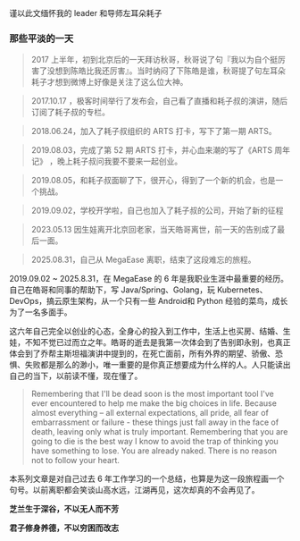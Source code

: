 
谨以此文缅怀我的 leader 和导师左耳朵耗子

### 那些平淡的一天

> 2017 上半年，初到北京后的一天拜访秋哥，秋哥说了句『我以为自个挺厉害了没想到陈皓比我还厉害』。当时纳闷了下陈皓是谁，秋哥提了句左耳朵耗子才想到微博上好像是关注了这么位大神。

> 2017.10.17 ，极客时间举行了发布会，自己看了直播和耗子叔的演讲，随后订阅了耗子叔的专栏。

> 2018.06.24，加入了耗子叔组织的 ARTS 打卡，写下了第一期 ARTS。

> 2019.08.03，完成了第 52 期 ARTS 打卡，并心血来潮的写了《ARTS 周年记》 ，晚上耗子叔问我要不要来一起创业。

> 2019.08.05，和耗子叔面聊了下，很开心，得到了一个新的机会，也是一个挑战。

> 2019.09.02，学校开学啦，自己也加入了耗子叔的公司，开始了新的征程

> 2023.05.13 因生娃离开北京回老家，当天皓哥离世，前一天的告别成了最后一面。

> 2025.08.31，自己从 MegaEase 离职，结束了这段难忘的旅程。


2019.09.02 ~ 2025.8.31，在 MegaEase 的 6 年是我职业生涯中最重要的经历。自己在皓哥和同事的帮助下，写 Java/Spring、Golang，玩 Kubernetes、DevOps，搞云原生架构，从一个只有一些 Android和 Python 经验的菜鸟，成长为了一名多面手。

这六年自己完全以创业的心态，全身心的投入到工作中，生活上也买房、结婚、生娃，不知不觉已过而立之年。皓哥的逝去是我第一次体会到了告别即永别，也真正体会到了乔帮主斯坦福演讲中提到的，在死亡面前，所有外界的期望、骄傲、恐惧、失败都是那么的渺小，唯一重要的是你真正想要成为什么样的人。人只能读出自己的当下，以前读不懂，现在懂了。

> Remembering that I'll be dead soon is the most important tool I've ever encountered to help me make the big choices in life. Because almost everything – all external expectations, all pride, all fear of embarrassment or failure - these things just fall away in the face of death, leaving only what is truly important. Remembering that you are going to die is the best way I know to avoid the trap of thinking you have something to lose. You are already naked. There is no reason not to follow your heart.

本系列文章是对自己过去 6 年工作学习的一个总结，也算是为这一段旅程画一个句号。以前离职都会笑谈山高水远，江湖再见，这次却真的不会再见了。

**芝兰生于深谷，不以无人而不芳**

**君子修身养德，不以穷困而改志**

